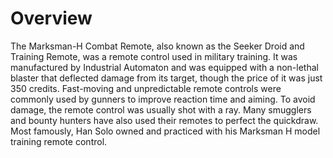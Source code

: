 # Overview

The Marksman-H Combat Remote, also known as the Seeker Droid and Training Remote, was a remote control used in military training.
It was manufactured by Industrial Automaton and was equipped with a non-lethal blaster that deflected damage from its target, though the price of it was just 350 credits.
Fast-moving and unpredictable remote controls were commonly used by gunners to improve reaction time and aiming.
To avoid damage, the remote control was usually shot with a ray.
Many smugglers and bounty hunters have also used their remotes to perfect the quickdraw.
Most famously, Han Solo owned and practiced with his Marksman H model training remote control.
